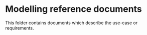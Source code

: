 # Modelling reference documents
This folder contains documents which describe the use-case or requirements.
